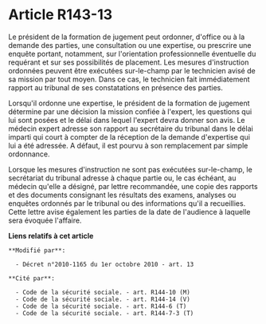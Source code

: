 # Article R143-13

Le président de la formation de jugement peut ordonner, d'office ou à la demande des parties, une consultation ou une
expertise, ou prescrire une enquête portant, notamment, sur l'orientation professionnelle éventuelle du requérant et sur ses
possibilités de placement. Les mesures d'instruction ordonnées peuvent être exécutées sur-le-champ par le technicien avisé de
sa mission par tout moyen. Dans ce cas, le technicien fait immédiatement rapport au tribunal de ses constatations en présence
des parties. 

Lorsqu'il ordonne une expertise, le président de la formation de jugement détermine par une décision la mission confiée à
l'expert, les questions qui lui sont posées et le délai dans lequel l'expert devra donner son avis. Le médecin expert adresse
son rapport au secrétaire du tribunal dans le délai imparti qui court à compter de la réception de la demande d'expertise qui
lui a été adressée. A défaut, il est pourvu à son remplacement par simple ordonnance. 

Lorsque les mesures d'instruction ne sont pas exécutées sur-le-champ, le secrétariat du tribunal adresse à chaque partie ou,
le cas échéant, au médecin qu'elle a désigné, par lettre recommandée, une copie des rapports et des documents consignant les
résultats des examens, analyses ou enquêtes ordonnés par le tribunal ou des informations qu'il a recueillies. Cette lettre
avise également les parties de la date de l'audience à laquelle sera évoquée l'affaire.

**Liens relatifs à cet article**

	**Modifié par**:

	  - Décret n°2010-1165 du 1er octobre 2010 - art. 13

	**Cité par**:

	  - Code de la sécurité sociale. - art. R144-10 (M)
	  - Code de la sécurité sociale. - art. R144-14 (V)
	  - Code de la sécurité sociale. - art. R144-6 (T)
	  - Code de la sécurité sociale. - art. R144-7-3 (T)
